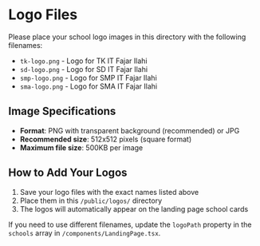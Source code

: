 # Logo Files

Please place your school logo images in this directory with the following filenames:

- `tk-logo.png` - Logo for TK IT Fajar Ilahi
- `sd-logo.png` - Logo for SD IT Fajar Ilahi
- `smp-logo.png` - Logo for SMP IT Fajar Ilahi
- `sma-logo.png` - Logo for SMA IT Fajar Ilahi

## Image Specifications

- **Format**: PNG with transparent background (recommended) or JPG
- **Recommended size**: 512x512 pixels (square format)
- **Maximum file size**: 500KB per image

## How to Add Your Logos

1. Save your logo files with the exact names listed above
2. Place them in this `/public/logos/` directory
3. The logos will automatically appear on the landing page school cards

If you need to use different filenames, update the `logoPath` property in the `schools` array in `/components/LandingPage.tsx`.
